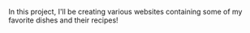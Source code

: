 In this project, I'll be creating various
websites containing some of my favorite dishes
and their recipes!
